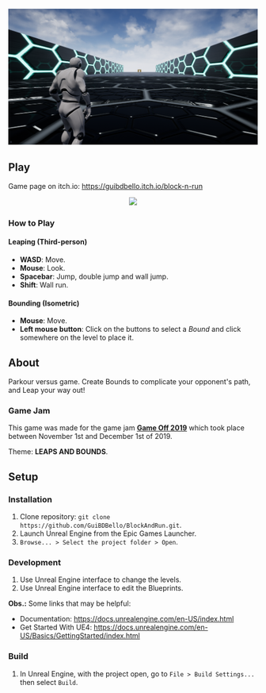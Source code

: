 <p align="center">
  <img src="Screenshots/title.png">
</p>

## Play

Game page on itch.io: https://guibdbello.itch.io/block-n-run

<p align="center">
  <img src="Screenshots/block-and-run-min-optimized.gif">
</p>

### How to Play

#### Leaping (Third-person)

- **WASD**: Move.
- **Mouse**: Look.
- **Spacebar**: Jump, double jump and wall jump.
- **Shift**: Wall run.

#### Bounding (Isometric)

- **Mouse**: Move.
- **Left mouse button**: Click on the buttons to select a *Bound* and click somewhere on the level to place it.

## About

Parkour versus game. Create Bounds to complicate your opponent's path, and Leap your way out!

### Game Jam

This game was made for the game jam [**Game Off 2019**](https://itch.io/jam/game-off-2019) which took place between November 1st and December 1st of 2019.

Theme: **LEAPS AND BOUNDS**.

## Setup

### Installation

1. Clone repository: `git clone https://github.com/GuiBDBello/BlockAndRun.git`.
2. Launch Unreal Engine from the Epic Games Launcher.
3. `Browse... > Select the project folder > Open`.

### Development

1. Use Unreal Engine interface to change the levels.
2. Use Unreal Engine interface to edit the Blueprints.

**Obs.:** Some links that may be helpful:

- Documentation: https://docs.unrealengine.com/en-US/index.html
- Get Started With UE4: https://docs.unrealengine.com/en-US/Basics/GettingStarted/index.html

### Build

1. In Unreal Engine, with the project open, go to `File > Build Settings...` then select `Build`.
